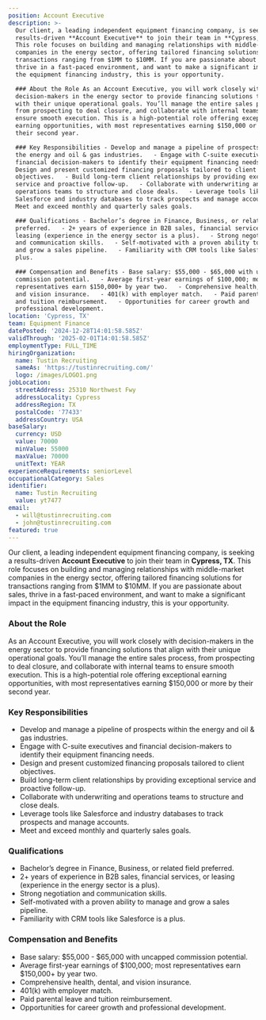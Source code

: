 ```yaml
---
position: Account Executive
description: >-
  Our client, a leading independent equipment financing company, is seeking a
  results-driven **Account Executive** to join their team in **Cypress, TX**.
  This role focuses on building and managing relationships with middle-market
  companies in the energy sector, offering tailored financing solutions for
  transactions ranging from $1MM to $10MM. If you are passionate about sales,
  thrive in a fast-paced environment, and want to make a significant impact in
  the equipment financing industry, this is your opportunity.  

  ### About the Role As an Account Executive, you will work closely with
  decision-makers in the energy sector to provide financing solutions that align
  with their unique operational goals. You’ll manage the entire sales process,
  from prospecting to deal closure, and collaborate with internal teams to
  ensure smooth execution. This is a high-potential role offering exceptional
  earning opportunities, with most representatives earning $150,000 or more by
  their second year.  

  ### Key Responsibilities - Develop and manage a pipeline of prospects within
  the energy and oil & gas industries.   - Engage with C-suite executives and
  financial decision-makers to identify their equipment financing needs.   -
  Design and present customized financing proposals tailored to client
  objectives.   - Build long-term client relationships by providing exceptional
  service and proactive follow-up.   - Collaborate with underwriting and
  operations teams to structure and close deals.   - Leverage tools like
  Salesforce and industry databases to track prospects and manage accounts.   -
  Meet and exceed monthly and quarterly sales goals.  

  ### Qualifications - Bachelor’s degree in Finance, Business, or related field
  preferred.   - 2+ years of experience in B2B sales, financial services, or
  leasing (experience in the energy sector is a plus).   - Strong negotiation
  and communication skills.   - Self-motivated with a proven ability to manage
  and grow a sales pipeline.   - Familiarity with CRM tools like Salesforce is a
  plus.  

  ### Compensation and Benefits - Base salary: $55,000 - $65,000 with uncapped
  commission potential.   - Average first-year earnings of $100,000; most
  representatives earn $150,000+ by year two.   - Comprehensive health, dental,
  and vision insurance.   - 401(k) with employer match.   - Paid parental leave
  and tuition reimbursement.   - Opportunities for career growth and
  professional development.
location: 'Cypress, TX'
team: Equipment Finance
datePosted: '2024-12-28T14:01:58.585Z'
validThrough: '2025-02-01T14:01:58.585Z'
employmentType: FULL_TIME
hiringOrganization:
  name: Tustin Recruiting
  sameAs: 'https://tustinrecruiting.com/'
  logo: /images/LOGO1.png
jobLocation:
  streetAddress: 25310 Northwest Fwy
  addressLocality: Cypress
  addressRegion: TX
  postalCode: '77433'
  addressCountry: USA
baseSalary:
  currency: USD
  value: 70000
  minValue: 55000
  maxValue: 70000
  unitText: YEAR
experienceRequirements: seniorLevel
occupationalCategory: Sales
identifier:
  name: Tustin Recruiting
  value: yt7477
email:
  - will@tustinrecruiting.com
  - john@tustinrecruiting.com
featured: true
---
```


Our client, a leading independent equipment financing company, is seeking a results-driven **Account Executive** to join their team in **Cypress, TX**. This role focuses on building and managing relationships with middle-market companies in the energy sector, offering tailored financing solutions for transactions ranging from $1MM to $10MM. If you are passionate about sales, thrive in a fast-paced environment, and want to make a significant impact in the equipment financing industry, this is your opportunity.  

### About the Role
As an Account Executive, you will work closely with decision-makers in the energy sector to provide financing solutions that align with their unique operational goals. You’ll manage the entire sales process, from prospecting to deal closure, and collaborate with internal teams to ensure smooth execution. This is a high-potential role offering exceptional earning opportunities, with most representatives earning $150,000 or more by their second year.  

### Key Responsibilities
- Develop and manage a pipeline of prospects within the energy and oil & gas industries.  
- Engage with C-suite executives and financial decision-makers to identify their equipment financing needs.  
- Design and present customized financing proposals tailored to client objectives.  
- Build long-term client relationships by providing exceptional service and proactive follow-up.  
- Collaborate with underwriting and operations teams to structure and close deals.  
- Leverage tools like Salesforce and industry databases to track prospects and manage accounts.  
- Meet and exceed monthly and quarterly sales goals.  

### Qualifications
- Bachelor’s degree in Finance, Business, or related field preferred.  
- 2+ years of experience in B2B sales, financial services, or leasing (experience in the energy sector is a plus).  
- Strong negotiation and communication skills.  
- Self-motivated with a proven ability to manage and grow a sales pipeline.  
- Familiarity with CRM tools like Salesforce is a plus.  

### Compensation and Benefits
- Base salary: $55,000 - $65,000 with uncapped commission potential.  
- Average first-year earnings of $100,000; most representatives earn $150,000+ by year two.  
- Comprehensive health, dental, and vision insurance.  
- 401(k) with employer match.  
- Paid parental leave and tuition reimbursement.  
- Opportunities for career growth and professional development.  
